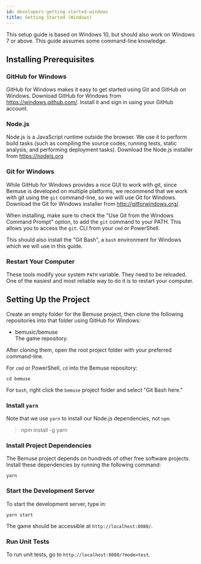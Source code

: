 ```yaml
---
id: developers-getting-started-windows
title: Getting Started (Windows)
---
```


This setup guide is based on Windows 10, but should also work on Windows
7 or above. This guide assumes some command-line knowledge.

## Installing Prerequisites

### GitHub for Windows

GitHub for Windows makes it easy to get started using Git and GitHub on
Windows. Download GitHub for Windows from <https://windows.github.com/>.
Install it and sign in using your GitHub account.

### Node.js

Node.js is a JavaScript runtime outside the browser. We use it to
perform build tasks (such as compiling the source codes, running tests,
static analysis, and performing deployment tasks). Download the Node.js
installer from <https://nodejs.org>

### Git for Windows

While GitHub for Windows provides a nice GUI to work with git, since
Bemuse is developed on multiple platforms, we recommend that we work
with git using the `git` command-line, so we willl use Git for Windows.
Download the Git for Windows installer from <http://gitforwindows.org/>.

When installing, make sure to check the "Use Git from the Windows
Command Prompt" option, to add the `git` command to your PATH. This
allows you to access the `git`. CLI from your `cmd` or PowerShell.

This should also install the "Git Bash", a `bash` environment for
Windows which we will use in this guide.

### Restart Your Computer

These tools modify your system `PATH` variable. They need to be
reloaded. One of the easiest and most reliable way to do it is to
restart your computer.

## Setting Up the Project

Create an empty folder for the Bemuse project, then clone the following
repositories into that folder using GitHub for Windows:

  - <span data-role="github">bemusic/bemuse</span>  
    The game repository.

After cloning them, open the root project folder with your preferred
command-line.

For `cmd` or PowerShell, `cd` into the Bemuse repository:

    cd bemuse

For `bash`, right click the `bemuse` project folder and select "Git Bash
here."

### Install `yarn`

Note that we use `yarn` to install our Node.js dependencies, not `npm`.

> npm install -g yarn

### Install Project Dependencies

The Bemuse project depends on hundreds of other free software projects.
Install these dependencies by running the following command:

    yarn

### Start the Development Server

To start the development server, type in:

    yarn start

The game should be accessible at `http://localhost:8080/`.

### Run Unit Tests

To run unit tests, go to `http://localhost:8080/?mode=test`.
